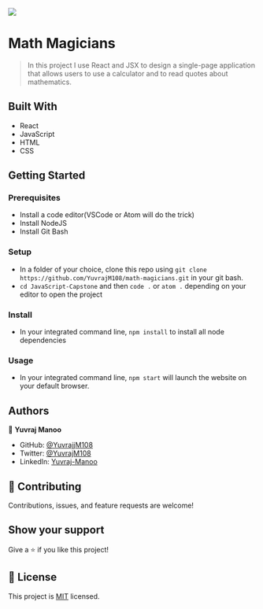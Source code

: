 ![](https://img.shields.io/badge/Microverse-blueviolet)

# Math Magicians

> In this project I use React and JSX to design a single-page application that allows users to use a calculator and to read quotes about mathematics.

## Built With

- React
- JavaScript
- HTML
- CSS

## Getting Started

### Prerequisites

- Install a code editor(VSCode or Atom will do the trick)
- Install NodeJS
- Install Git Bash

### Setup

- In a folder of your choice, clone this repo using ```git clone https://github.com/YuvrajM108/math-magicians.git``` in your git bash.
- ```cd JavaScript-Capstone``` and then ```code .``` or ```atom .``` depending on your editor to open the project

### Install

- In your integrated command line, ```npm install``` to install all node dependencies

### Usage

- In your integrated command line, ```npm start``` will launch the website on your default browser.

## Authors

👤 **Yuvraj Manoo**

- GitHub: [@YuvrajjM108](https://github.com/YuvrajM108)
- Twitter: [@YuvrajM108](https://twitter.com/YuvrajM108)
- LinkedIn: [Yuvraj-Manoo](https://linkedin.com/in/yuvraj-manoo)

## 🤝 Contributing

Contributions, issues, and feature requests are welcome!

## Show your support

Give a ⭐️ if you like this project!

## 📝 License

This project is [MIT](./MIT.md) licensed.

